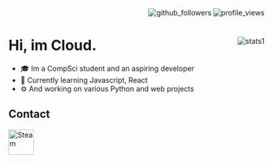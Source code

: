 <!--[1](https://komarev.com/ghpvc/?username=Cloud11665&style=flat-square&color=brightgreen)
![2](https://img.shields.io/github/followers/Cloud11665?style=social)
![3](https://img.shields.io/twitter/follow/Cloud11665?style=social)

![4](https://github-readme-stats.vercel.app/api?username=Cloud11665&count_private=true&theme=gradient&bg_color=45,E76344,904E95&title_color=FFFFFF&text_color=FFFFFF&icon_color=FFFFFF)
- 📫 How to reach me: [Twitter](https://twitter.com/wdg_clod), [Steam](https://steamcommunity.com/id/Cloud2137), discord: Cloud#4725
-->



<div class=root>
<div class=badges>
  <img alt=profile_views align=right src=https://komarev.com/ghpvc/?username=Cloud11665&style=flat-square&color=brightgreen>
  <img alt=github_followers align=right src=https://img.shields.io/github/followers/Cloud11665?style=social)>
</div>
  <br>
    <div class=stats>
        <img alt=stats1 align=right style="object-fit: none; object-position: 0 50px;" src=https://github-readme-stats.vercel.app/api?username=Cloud11665&count_private=true&theme=gradient&bg_color=45,E76344,904E95&title_color=FFFFFF&text_color=FFFFFF&icon_color=FFFFFF>
      <h1>Hi, im Cloud.</h1>
      <ul>
        <li>🎓 Im a CompSci student and an aspiring developer</li>
        <li>📖 Currently learning Javascript, React</li>
        <li>⚙️ And working on various Python and web projects</li>
      </ul>
    </div>
    <div class="contact">
      <h2>Contact</h2>
      <p>
        <a href=https://steamcommunity.com/id/Cloud2137>
          <img alt=Steam width=50 src=https://img.icons8.com/cotton/64/000000/steam--v3.png/>
        </a>
      </p>
    </div>
  </br>
</div>
